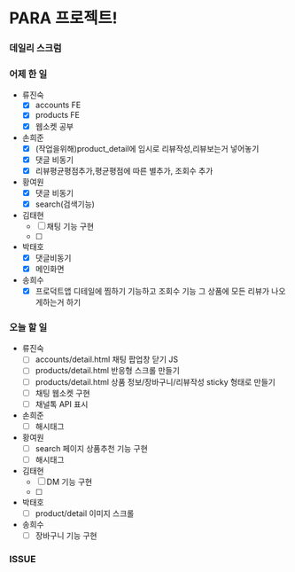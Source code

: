 # PARA 프로젝트!

###  데일리 스크럼

### 어제 한 일

- 류진숙
  - [x]  accounts FE
  - [x]  products FE
  - [x]  웹소켓 공부
- 손희준
  - [x]  (작업을위해)product_detail에 임시로 리뷰작성,리뷰보는거 넣어놓기
  - [x]  댓글 비동기
  - [x]  리뷰평균평점추가,평균평점에 따른 별추가, 조회수 추가
- 황여원
  - [x]  댓글 비동기
  - [x]  search(검색기능)
- 김태현
  - [ ]  채팅 기능 구현
  - [ ]
- 박태호
  - [x]  댓글비동기
  - [x]  메인화면
- 송희수
  - [x]  프로덕트앱 디테일에 찜하기 기능하고 조회수 기능 그 상품에 모든 리뷰가 나오게하는거 하기

### 오늘 할 일

- 류진숙
  - [ ]  accounts/detail.html 채팅 팝업창 닫기 JS
  - [ ]  products/detail.html 반응형 스크롤 만들기
  - [ ]  products/detail.html 상품 정보/장바구니/리뷰작성 sticky 형태로 만들기
  - [ ]  채팅 웹소켓 구현
  - [ ]  채널톡 API 표시
- 손희준
  - [ ]  해시태그
- 황여원
  - [ ]  search 페이지 상품추천 기능 구현
  - [ ]  해시태그
- 김태현
  - [ ]  DM 기능 구현
  - [ ]
- 박태호
  - [ ]  product/detail 이미지 스크롤
- 송희수
  - [ ]  장바구니 기능 구현

### ISSUE

